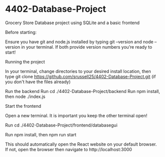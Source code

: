 # 4402-Database-Project
Grocery Store Database project using SQLite and a basic frontend 

Before starting:

Ensure you have git and node.js installed by typing git –version and node –version in your terminal. If both provide version numbers you’re ready to start!

Running the project

In your terminal, change directories to your desired install location, then type git clone https://github.com/srussell25/4402-Database-Project.git (if you don't have the files already)

Run the backend
Run cd ./4402-Database-Project/backend
Run npm install, then node ./index.js

Start the frontend

Open a new terminal. It is important you keep the other terminal open!

Run  cd ./4402-Database-Project/frontend/databasegui
 
Run npm install, then npm run start

This should automatically open the React website on your default browser. If not, open the browser then navigate to http://localhost:3000
